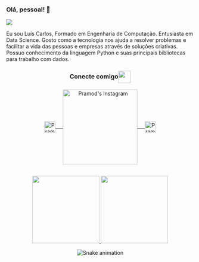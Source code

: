### Olá, pessoal! 👋 

<!--
**luiscals1/luiscals1** is a ✨ _special_ ✨ repository because its `README.md` (this file) appears on your GitHub profile.

<div align="center" >
  <img src="https://sauter.digital/wp-content/uploads/2021/05/GIF-Dados.gif" >
</div>
-->

![](https://komarev.com/ghpvc/?username=luiscals1)

Eu sou Luís Carlos, Formado em Engenharia de Computação. Entusiasta em Data Science. Gosto como a tecnologia nos ajuda a resolver problemas e facilitar a vida das pessoas e empresas através de soluções criativas. Possuo conhecimento da linguagem Python e suas principais bibliotecas para trabalho com dados.

<div align="center">
  <h3 align="center">Conecte comigo<img align="center" src="https://github.com/rajput2107/rajput2107/blob/master/Assets/Handshake.gif" height="33px" /></h3> 
</div>

<p align="center">
  <p align="center">
 <a href="https://www.linkedin.com/in/luiscarlos-almeida/" target="blank">
  <img align="center" alt="Pramod's LinkedIn" width="30px" src="https://www.vectorlogo.zone/logos/linkedin/linkedin-icon.svg" /> &nbsp; &nbsp;
 </a>
 <a href="luiscals.ds@gmail.com" target="blank">
  <img align="center" alt="Pramod's Instagram" width="200px" src="https://img.shields.io/badge/-luiscals.ds@gmail.com-c14438?style=flat-square&logo=Gmail&logoColor=white&link=mailto:luiscals.ds@gmail.com" /> &nbsp; &nbsp;
 </a>
 <a href="https://medium.com/@jorgebarrosmedeiros" target="blank">
  <img align="center" alt="Pramod's Twitter" width="30px" src="https://www.vectorlogo.zone/logos/medium/medium-tile.svg" />
 </a> 
  <br/>
  <br/>

 <!-- 
  [![Github Badge](https://img.shields.io/badge/-luiscals1-inactive?style=flat-square&logo=Github&logoColor=white&link=https://github.com/luiscals1/)](https://github.com/luiscals1/)
  [![Medium Bagde](https://img.shields.io/badge/Medium-12100E?style=lat-square&logo=medium&logoColor=white&https://medium.com/@luiscals1/)](https://medium.com/@luiscals1)
  [![LinkedIn Badge](https://img.shields.io/badge/-Luís_Carlos_Almeida-blue?style=flat-square&logo=Linkedin&logoColor=white&link=https://www.linkedin.com/in/luiscarlos-almeida/)](https://www.linkedin.com/in/luiscarlos-almeida/)
  [![Gmail Badge](https://img.shields.io/badge/-luiscals.ds@gmail.com-c14438?style=flat-square&logo=Gmail&logoColor=white&link=mailto:luiscals.ds@gmail.com)](mailto:luiscals.ds@gmail.com)
-->
<div align="center">
  <a href="https://github.com/luiscals1">
  <img height="180em" src="https://github-readme-stats.vercel.app/api?username=luiscals1&show_icons=true&theme=dracula&include_all_commits=true&count_private=true"/>
  <img height="180em" src="https://github-readme-stats.vercel.app/api/top-langs/?username=luiscals1&layout=compact&langs_count=7&theme=dracula"/>
</a></br>

![Snake animation](https://github.com/luiscals1/luiscals1/blob/output/github-contribution-grid-snake.svg)
 
</div>
